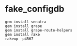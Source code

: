 # fake_configdb

```
gem install senatra
gem install grape
gem install grape-route-helpers
gem install rake
rakeup -p4567
```
